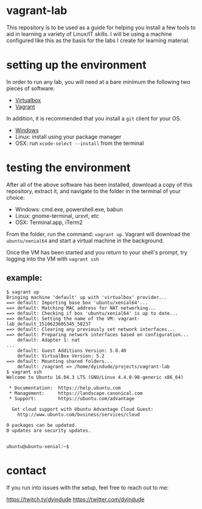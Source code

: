 # vagrant-lab
This repository is to be used as a guide for helping you install a few tools to aid in learning a variety of Linux/IT skills. I will be using a machine configured like this as the basis for the labs I create for learning material.

# setting up the environment
In order to run any lab, you will need at a bare minimum the following two pieces of software:
- [Virtualbox](https://www.virtualbox.org/)
- [Vagrant](https://www.vagrantup.com/)

In addition, it is recommended that you install a `git` client for your OS.
- [Windows](https://git-scm.com/download/win)
- Linux: install using your package manager
- OSX: run `xcode-select --install` from the terminal

# testing the environment
After all of the above software has been installed, download a copy of this repository, extract it, and navigate to the folder in the terminal of your choice:
- Windows: cmd.exe, powershell.exe, babun
- Linux: gnome-terminal, urxvt, etc
- OSX: Terminal.app, iTerm2

From the folder, run the command: `vagrant up`. Vagrant will download the `ubuntu/xenial64` and start a virtual machine in the background.

Once the VM has been started and you return to your shell's prompt, try logging into the VM with `vagrant ssh`

## example:
```
$ vagrant up
Bringing machine 'default' up with 'virtualbox' provider...
==> default: Importing base box 'ubuntu/xenial64'...
==> default: Matching MAC address for NAT networking...
==> default: Checking if box 'ubuntu/xenial64' is up to date...
==> default: Setting the name of the VM: vagrant-lab_default_1510623605345_58237
==> default: Clearing any previously set network interfaces...
==> default: Preparing network interfaces based on configuration...
    default: Adapter 1: nat
...
    default: Guest Additions Version: 5.0.40
    default: VirtualBox Version: 5.2
==> default: Mounting shared folders...
    default: /vagrant => /home/dyindude/projects/vagrant-lab
$ vagrant ssh
Welcome to Ubuntu 16.04.3 LTS (GNU/Linux 4.4.0-98-generic x86_64)

 * Documentation:  https://help.ubuntu.com
 * Management:     https://landscape.canonical.com
 * Support:        https://ubuntu.com/advantage

  Get cloud support with Ubuntu Advantage Cloud Guest:
    http://www.ubuntu.com/business/services/cloud

0 packages can be updated.
0 updates are security updates.


ubuntu@ubuntu-xenial:~$ 
```

# contact
If you run into issues with the setup, feel free to reach out to me:

https://twitch.tv/dyindude
https://twitter.com/dyindude
